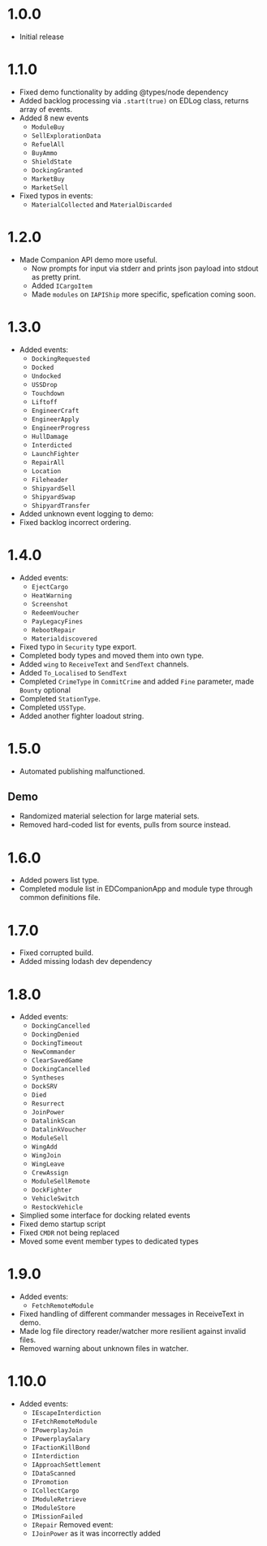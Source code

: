 # 1.0.0
- Initial release

# 1.1.0
- Fixed demo functionality by adding @types/node dependency
- Added backlog processing via `.start(true)` on EDLog class, returns array of events.
- Added 8 new events
    - `ModuleBuy`
    - `SellExplorationData`
    - `RefuelAll`
    - `BuyAmmo`
    - `ShieldState`
    - `DockingGranted`
    - `MarketBuy`
    - `MarketSell`
- Fixed typos in events:
    - `MaterialCollected` and `MaterialDiscarded`

# 1.2.0
- Made Companion API demo more useful.
    - Now prompts for input via stderr and prints json payload into stdout as pretty print.
    - Added `ICargoItem`
    - Made `modules` on `IAPIShip` more specific, spefication coming soon.

# 1.3.0
- Added events:
    - `DockingRequested`
    - `Docked`
    - `Undocked`
    - `USSDrop`
    - `Touchdown`
    - `Liftoff`
    - `EngineerCraft`
    - `EngineerApply`
    - `EngineerProgress`
    - `HullDamage`
    - `Interdicted`
    - `LaunchFighter`
    - `RepairAll`
    - `Location`
    - `Fileheader`
    - `ShipyardSell`
    - `ShipyardSwap`
    - `ShipyardTransfer`
- Added unknown event logging to demo:
- Fixed backlog incorrect ordering.

# 1.4.0
- Added events:
    - `EjectCargo`
    - `HeatWarning`
    - `Screenshot`
    - `RedeemVoucher`
    - `PayLegacyFines`
    - `RebootRepair`
    - `Materialdiscovered`
- Fixed typo in `Security` type export.
- Completed body types and moved them into own type.
- Added `wing` to `ReceiveText` and `SendText` channels.
- Added `To_Localised` to `SendText`
- Completed `CrimeType` in `CommitCrime` and added `Fine` parameter, made `Bounty` optional
- Completed `StationType`.
- Completed `USSType`.
- Added another fighter loadout string.

# 1.5.0
- Automated publishing malfunctioned.

## Demo
- Randomized material selection for large material sets.
- Removed hard-coded list for events, pulls from source instead.

# 1.6.0
- Added powers list type.
- Completed module list in EDCompanionApp and module type through common definitions file.

# 1.7.0
- Fixed corrupted build.
- Added missing lodash dev dependency

# 1.8.0
- Added events:
    - `DockingCancelled`
    - `DockingDenied`
    - `DockingTimeout`
    - `NewCommander`
    - `ClearSavedGame`
    - `DockingCancelled`
    - `Syntheses`
    - `DockSRV`
    - `Died`
    - `Resurrect`
    - `JoinPower`
    - `DatalinkScan`
    - `DatalinkVoucher`
    - `ModuleSell`
    - `WingAdd`
    - `WingJoin`
    - `WingLeave`
    - `CrewAssign`
    - `ModuleSellRemote`
    - `DockFighter`
    - `VehicleSwitch`
    - `RestockVehicle`
- Simplied some interface for docking related events
- Fixed demo startup script
- Fixed `CMDR` not being replaced
- Moved some event member types to dedicated types

# 1.9.0
- Added events:
    - `FetchRemoteModule`
- Fixed handling of different commander messages in ReceiveText in demo.
- Made log file directory reader/watcher more resilient against invalid files.
- Removed warning about unknown files in watcher.

# 1.10.0
- Added events:
    - `IEscapeInterdiction`
    - `IFetchRemoteModule`
    - `IPowerplayJoin`
    - `IPowerplaySalary`
    - `IFactionKillBond`
    - `IInterdiction`
    - `IApproachSettlement`
    - `IDataScanned`
    - `IPromotion`
    - `ICollectCargo`
    - `IModuleRetrieve`
    - `IModuleStore`
    - `IMissionFailed`
    - `IRepair`
Removed event:
    - `IJoinPower` as it was incorrectly added
